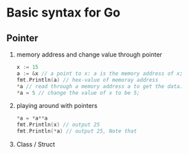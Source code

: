 # Basic syntax for Go

## Pointer
1. memory address and change value through pointer

    ```Go
    x := 15
    a := &x // a point to x: a is the memory address of x;
    fmt.Println(a) // hex-value of memoray address
    *a // read through a memory address a to get the data.
    *a = 5 // change the value of x to be 5;
    ```
2. playing around with pointers
    ```go
    *a = *a**a
    fmt.Println(x) // output 25
    fmt.Println(*a) // output 25, Note that 
    ```
3. Class / Struct
    ```go
    
    ```